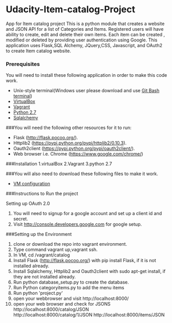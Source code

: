 # Udacity-Item-catalog-Project
App for Item catalog project
This is a python module that creates a website and JSON API for a list of Categories and Items. 
Registered users will have ability to create, edit and delete their own items.
Each item can be created , modified or deleted by providing user authentication using Google.
This application uses Flask,SQL Alchemy, JQuery,CSS, Javascript, and OAuth2 to create Item catalog website.

### Prerequisites
You will need to install these following application in order to make this code work.
* Unix-style terminal(Windows user please download and use [Git Bash terminal](https://git-scm.com/downloads))
* [VirtualBox](https://www.virtualbox.org/wiki/Downloads)
* [Vagrant](https://www.vagrantup.com/downloads.html)
* [Python 2.7](https://www.python.org/downloads/)
* [Sqlalchemy](https://www.sqlalchemy.org/download.html)

###You will need the following other resources for it to run:
* Flask (http://flask.pocoo.org/).
* Httplib2 (https://pypi.python.org/pypi/httplib2/0.10.3).
* Oauth2client (https://pypi.python.org/pypi/oauth2client/).
* Web browser i.e. Chrome (https://www.google.com/chrome/)

###Installation
1.virtualBox
2.Vagrant
3.python 2.7


###You will also need to download these following files to make it work.
* [VM configuration](https://d17h27t6h515a5.cloudfront.net/topher/2017/August/59822701_fsnd-virtual-machine/fsnd-virtual-machine.zip)

###Instructions to Run the project

Setting up OAuth 2.0
1. You will need to signup for a google account and set up a client id and secret.
2. Visit http://console.developers.google.com for google setup.

###Setting up the Environment

1. clone or download the repo into vagrant environment.
2. Type command vagrant up,vagrant ssh.
3. In VM, cd /vagrant/catalog
4. Install Flask (http://flask.pocoo.org/) with pip install Flask, if it is not installed already.
5.  Install Sqlalchemy, Httplib2 and Oauth2client with sudo apt-get install, if they are not installed already.
6. Run python database_setup.py to create the database.
7. Run Python categoryitems.py to add the menu items
8. Run python 'project.py'
9. open your webbrowser and visit http://localhost:8000/
10. open your web browser and check for JSONS 
http://localhost:8000/catalog/JSON
http://localhost:8000/catalog/1/JSON
http://localhost:8000/items/JSON


